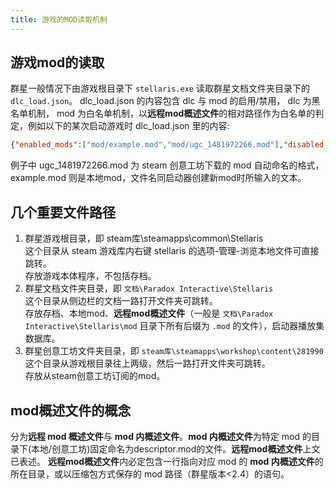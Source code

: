 ```yaml
---
title: 游戏的MOD读取机制
---
```


## 游戏mod的读取

群星一般情况下由游戏根目录下 `stellaris.exe` 读取群星文档文件夹目录下的 `dlc_load.json`。
dlc_load.json 的内容包含 dlc 与 mod 的启用/禁用， dlc 为黑名单机制， mod 为白名单机制，以**远程mod概述文件**的相对路径作为白名单的判定，例如以下的某次启动游戏时 dlc_load.json 里的内容:

```json
{"enabled_mods":["mod/example.mod","mod/ugc_1481972266.mod"],"disabled_dlcs":[]}
```

例子中 ugc_1481972266.mod 为 steam 创意工坊下载的 mod 自动命名的格式， example.mod 则是本地mod，文件名同启动器创建新mod时所输入的文本。

## 几个重要文件路径

1.  群星游戏根目录，即 steam库\steamapps\common\Stellaris  
    这个目录从 steam 游戏库内右键 stellaris 的选项-管理-浏览本地文件可直接跳转。  
    存放游戏本体程序，不包括存档。
2.  群星文档文件夹目录，即 `文档\Paradox Interactive\Stellaris`  
    这个目录从侧边栏的文档一路打开文件夹可跳转。  
    存放存档、本地mod、**远程mod概述文件**（一般是 `文档\Paradox Interactive\Stellaris\mod` 目录下所有后缀为 `.mod` 的文件），启动器播放集数据库。
3.  群星创意工坊文件夹目录，即 `steam库\steamapps\workshop\content\281990`  
    这个目录从游戏根目录往上两级，然后一路打开文件夹可跳转。  
    存放从steam创意工坊订阅的mod。

## mod概述文件的概念

分为**远程 mod 概述文件**与 **mod 内概述文件**。**mod 内概述文件**为特定 mod 的目录下(本地/创意工坊)固定命名为descriptor.mod的文件。**远程mod概述文件**上文已表述。
**远程mod概述文件**内必定包含一行指向对应 mod 的 **mod 内概述文件**的所在目录，或以压缩包方式保存的 mod 路径（群星版本<2.4）的语句。
